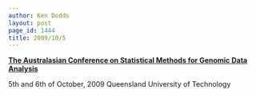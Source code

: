 ```yaml
---
author: Ken Dodds
layout: post
page_id: 1444
title: 2009/10/5
---
```

**[The Australasian Conference on Statistical Methods for Genomic Data Analysis](http://genepi.qimr.edu.au/genomics/)**

5th and 6th of October, 2009
Queensland University of Technology

